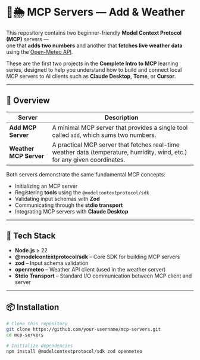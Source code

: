 # 🧮🌦️ MCP Servers — Add & Weather

This repository contains two beginner-friendly **Model Context Protocol (MCP)** servers —  
one that **adds two numbers** and another that **fetches live weather data** using the [Open-Meteo API](https://open-meteo.com/).

These are the first two projects in the **Complete Intro to MCP** learning series, designed to help you understand how to build and connect local MCP servers to AI clients such as **Claude Desktop**, **Tome**, or **Cursor**.

---

## 🚀 Overview

| Server | Description |
|---------|--------------|
| **Add MCP Server** | A minimal MCP server that provides a single tool called `add`, which sums two numbers. |
| **Weather MCP Server** | A practical MCP server that fetches real-time weather data (temperature, humidity, wind, etc.) for any given coordinates. |

Both servers demonstrate the same fundamental MCP concepts:
- Initializing an MCP server
- Registering **tools** using the `@modelcontextprotocol/sdk`
- Validating input schemas with **Zod**
- Communicating through the **stdio transport**
- Integrating MCP servers with **Claude Desktop**

---

## 🧰 Tech Stack

- **Node.js** ≥ 22  
- **@modelcontextprotocol/sdk** – Core SDK for building MCP servers  
- **zod** – Input schema validation  
- **openmeteo** – Weather API client (used in the weather server)  
- **Stdio Transport** – Standard I/O communication between MCP client and server  

---

## 📦 Installation

```bash
# Clone this repository
git clone https://github.com/your-username/mcp-servers.git
cd mcp-servers

# Initialize dependencies
npm install @modelcontextprotocol/sdk zod openmeteo
